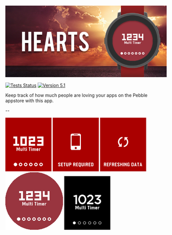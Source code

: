 ![Hearts Banner](https://raw.githubusercontent.com/smallstoneapps/hearts/master/store/5.0/banner_chalk_01.png)

[![Tests Status](https://img.shields.io/travis/smallstoneapps/hearts.svg?style=flat-square&label=tests)][travis] [![Version 5.1](https://img.shields.io/badge/version-6.0-blue.svg?style=flat-square)][appstore]


Keep track of how much people are loving your apps on the Pebble appstore with
this app.

--

![Pebble Screenshot #1](https://raw.githubusercontent.com/smallstoneapps/hearts/master/store/4.0/screenshot_basalt_01.png)
![Pebble Screenshot #2](https://raw.githubusercontent.com/smallstoneapps/hearts/master/store/4.0/screenshot_basalt_02.png)
![Pebble Screenshot #3](https://raw.githubusercontent.com/smallstoneapps/hearts/master/store/4.0/screenshot_basalt_03.png)
![Pebble Screenshot #3](https://raw.githubusercontent.com/smallstoneapps/hearts/master/store/5.0/screenshot_chalk_01.png)
![Pebble Screenshot #3](https://raw.githubusercontent.com/smallstoneapps/hearts/master/store/4.0/screenshot_aplite_01.png)

[appstore]: https://apps.getpebble.com/applications/530be07a7cd17c954e000049
[travis]: https://travis-ci.org/smallstoneapps/hearts/
